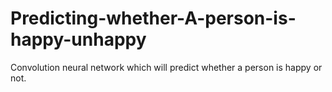# Predicting-whether-A-person-is-happy-unhappy
Convolution neural network which will predict whether a person is happy or not.
